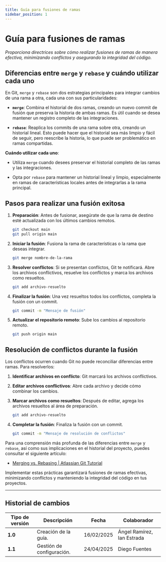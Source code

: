 ```yaml
---
title: Guía para fusiones de ramas
sidebar_position: 1
---
```


# Guía para fusiones de ramas


_Proporciona directrices sobre cómo realizar fusiones de ramas de manera efectiva, minimizando conflictos y asegurando la integridad del código._

## Diferencias entre `merge` y `rebase` y cuándo utilizar cada uno

En Git, `merge` y `rebase` son dos estrategias principales para integrar cambios de una rama a otra, cada una con sus particularidades:

- **`merge`**: Combina el historial de dos ramas, creando un nuevo commit de fusión que preserva la historia de ambas ramas. Es útil cuando se desea mantener un registro completo de las integraciones.

- **`rebase`**: Reaplica los commits de una rama sobre otra, creando un historial lineal. Esto puede hacer que el historial sea más limpio y fácil de seguir, pero reescribe la historia, lo que puede ser problemático en ramas compartidas.

**Cuándo utilizar cada uno**:

- Utiliza `merge` cuando desees preservar el historial completo de las ramas y las integraciones.

- Opta por `rebase` para mantener un historial lineal y limpio, especialmente en ramas de características locales antes de integrarlas a la rama principal.

## Pasos para realizar una fusión exitosa

1. **Preparación**: Antes de fusionar, asegúrate de que la rama de destino esté actualizada con los últimos cambios remotos.

   ```bash
   git checkout main
   git pull origin main
   ```

2. **Iniciar la fusión**: Fusiona la rama de características o la rama que deseas integrar.

   ```bash
   git merge nombre-de-la-rama
   ```

3. **Resolver conflictos**: Si se presentan conflictos, Git te notificará. Abre los archivos conflictivos, resuelve los conflictos y marca los archivos como resueltos.

   ```bash
   git add archivo-resuelto
   ```

4. **Finalizar la fusión**: Una vez resueltos todos los conflictos, completa la fusión con un commit.

   ```bash
   git commit -m "Mensaje de fusión"
   ```

5. **Actualizar el repositorio remoto**: Sube los cambios al repositorio remoto.

   ```bash
   git push origin main
   ```

## Resolución de conflictos durante la fusión

Los conflictos ocurren cuando Git no puede reconciliar diferencias entre ramas. Para resolverlos:

1. **Identificar archivos en conflicto**: Git marcará los archivos conflictivos.

2. **Editar archivos conflictivos**: Abre cada archivo y decide cómo combinar los cambios.

3. **Marcar archivos como resueltos**: Después de editar, agrega los archivos resueltos al área de preparación.

   ```bash
   git add archivo-resuelto
   ```

4. **Completar la fusión**: Finaliza la fusión con un commit.

   ```bash
   git commit -m "Mensaje de resolución de conflictos"
   ```

Para una comprensión más profunda de las diferencias entre `merge` y `rebase`, así como sus implicaciones en el historial del proyecto, puedes consultar el siguiente artículo:

- [Merging vs. Rebasing | Atlassian Git Tutorial](https://www.atlassian.com/git/tutorials/merging-vs-rebasing)

Implementar estas prácticas garantizará fusiones de ramas efectivas, minimizando conflictos y manteniendo la integridad del código en tus proyectos.


---

## Historial de cambios

| **Tipo de versión** | **Descripción** | **Fecha**  | **Colaborador** |
| ------------------- | --------------- | ---------- | --------------- |
| **1.0** |  Creación de la guía. | 16/02/2025 | Ángel Ramírez, Ian Estrada |
| **1.1** |  Gestión de configuración.  | 24/04/2025 | Diego Fuentes |